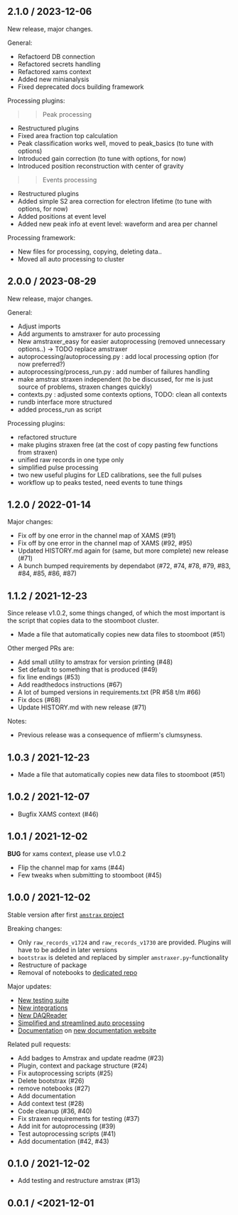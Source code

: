 2.1.0 / 2023-12-06
------------------

New release, major changes.

General: 

- Refactoerd DB connection
- Refactored secrets handling
- Refactored xams context
- Added new minianalysis
- Fixed deprecated docs building framework

Processing plugins:

>>Peak processing
- Restructured plugins
- Fixed area fraction top calculation
- Peak classification works well, moved to peak_basics (to tune with options)
- Introduced gain correction (to tune with options, for now)
- Introduced position reconstruction with center of gravity

>>Events processing
- Restructured plugins
- Added simple S2 area correction for electron lifetime (to tune with options, for now)
- Added positions at event level
- Added new peak info at event level: waveform and area per channel

Processing framework:
- New files for processing, copying, deleting data..
- Moved all auto processing to cluster



2.0.0 / 2023-08-29
------------------

New release, major changes.

General:

- Adjust imports
- Add arguments to amstraxer for auto processing
- New amstraxer_easy for easier autoprocessing (removed unnecessary options..) -> TODO replace amstraxer
- autoprocessing/autoprocessing.py : add local processing option (for now preferred?)
- autoprocessing/process_run.py : add number of failures handling
- make amstrax straxen independent (to be discussed, for me is just source of problems, straxen changes quickly)
- contexts.py : adjusted some contexts options, TODO: clean all contexts
- rundb interface more structured
- added process_run as script

Processing plugins:

- refactored structure
- make plugins straxen free (at the cost of copy pasting few functions from straxen)
- unified raw records in one type only
- simplified pulse processing
- two new useful plugins for LED calibrations, see the full pulses
- workflow up to peaks tested, need events to tune things

1.2.0 / 2022-01-14
------------------
Major changes:
- Fix off by one error in the channel map of XAMS (#91)
- Fix off by one error in the channel map of XAMS (#92, #95)
- Updated HISTORY.md again for (same, but more complete) new release (#71)
- A bunch bumped requirements by dependabot (#72, #74, #78, #79, #83, #84, #85, #86, #87)


1.1.2 / 2021-12-23
------------------
 Since release v1.0.2, some things changed, of which the most important is the script that copies data to the stoomboot cluster.

-  Made a file that automatically copies new data files to stoomboot (#51)

Other merged PRs are:

- Add small utility to amstrax for version printing (#48)
- Set default to something that is produced (#49)
- fix line endings (#53) 
- Add readthedocs instructions (#67) 
- A lot of bumped versions in requirements.txt (PR #58 t/m #66)
- Fix docs (#68) 
- Update HISTORY.md with new release (#71) 

Notes:
- Previous release was a consequence of mflierm's clumsyness.


1.0.3 / 2021-12-23
------------------
 - Made a file that automatically copies new data files to stoomboot (#51)


1.0.2 / 2021-12-07
------------------
 - Bugfix XAMS context (#46)


1.0.1 / 2021-12-02
------------------
**BUG** for xams context, please use v1.0.2
- Flip the channel map for xams (#44)
- Few tweaks when submitting to stoomboot (#45)


1.0.0 / 2021-12-02
------------------
Stable version after first [`amstrax` project](https://github.com/XAMS-nikhef/amstrax/projects/1)

Breaking changes:
- Only `raw_records_v1724` and `raw_records_v1730` are provided. Plugins will have to be added in later versions
- `bootstrax` is deleted and replaced by simpler `amstraxer.py`-functionality
- Restructure of package
- Removal of notebooks to [dedicated repo](https://github.com/XAMS-nikhef/amstrax_notebooks)

Major updates:
- [New testing suite](https://github.com/XAMS-nikhef/amstrax/projects/1#column-17081786)
- [New integrations](https://github.com/XAMS-nikhef/amstrax/projects/1#column-17082170)
- [New DAQReader](https://github.com/XAMS-nikhef/amstrax/projects/1#column-17082394)
- [Simplified and streamlined auto processing](https://github.com/XAMS-nikhef/amstrax/projects/1#column-17082384)
- [Documentation](https://github.com/XAMS-nikhef/amstrax/projects/1#column-17082172) on [new documentation website](https://amstrax.readthedocs.io/en/latest/?badge=latest)

Related pull requests:
- Add badges to Amstrax and update readme (#23)
- Plugin, context and package structure (#24)
- Fix autoprocessing scripts (#25)
- Delete bootstrax (#26)
- remove notebooks (#27)
- Add documentation
- Add context test (#28)
- Code cleanup (#36, #40)
- Fix straxen requirements for testing (#37)
- Add init for autoprocessing (#39)
- Test autoprocessing scripts (#41)
- Add documentation (#42, #43)


0.1.0 / 2021-12-02
--------------------
- Add testing and restructure amstrax (#13)

0.0.1 / <2021-12-01
--------------------
